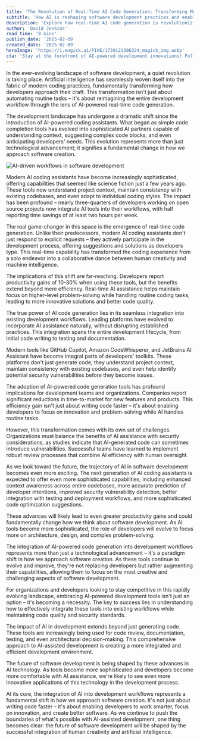```yaml
---
title: 'The Revolution of Real-Time AI Code Generation: Transforming Modern Development Workflows'
subtitle: 'How AI is reshaping software development practices and enabling smarter workflows'
description: 'Explore how real-time AI code generation is revolutionizing software development workflows, boosting productivity by 10-30%, and enabling developers to focus on innovation while AI handles routine tasks. Learn about the challenges and opportunities as development teams adapt to this new paradigm of human-AI collaboration.'
author: 'David Jenkins'
read_time: '8 mins'
publish_date: '2025-02-09'
created_date: '2025-02-09'
heroImage: 'https://i.magick.ai/PIXE/1739121386324_magick_img.webp'
cta: 'Stay at the forefront of AI-powered development innovations! Follow us on LinkedIn for regular updates on how artificial intelligence is reshaping the future of software development.'
---
```


In the ever-evolving landscape of software development, a quiet revolution is taking place. Artificial intelligence has seamlessly woven itself into the fabric of modern coding practices, fundamentally transforming how developers approach their craft. This transformation isn't just about automating routine tasks – it's about reimagining the entire development workflow through the lens of AI-powered real-time code generation.

The development landscape has undergone a dramatic shift since the introduction of AI-powered coding assistants. What began as simple code completion tools has evolved into sophisticated AI partners capable of understanding context, suggesting complex code blocks, and even anticipating developers' needs. This evolution represents more than just technological advancement; it signifies a fundamental change in how we approach software creation.

![AI-driven workflows in software development](https://i.magick.ai/PIXE/1739121386328_magick_img.webp)

Modern AI coding assistants have become increasingly sophisticated, offering capabilities that seemed like science fiction just a few years ago. These tools now understand project context, maintain consistency with existing codebases, and even adapt to individual coding styles. The impact has been profound – nearly three-quarters of developers working on open source projects now integrate AI tools into their workflows, with half reporting time savings of at least two hours per week.

The real game-changer in this space is the emergence of real-time code generation. Unlike their predecessors, modern AI coding assistants don't just respond to explicit requests – they actively participate in the development process, offering suggestions and solutions as developers type. This real-time capability has transformed the coding experience from a solo endeavor into a collaborative dance between human creativity and machine intelligence.

The implications of this shift are far-reaching. Developers report productivity gains of 10-30% when using these tools, but the benefits extend beyond mere efficiency. Real-time AI assistance helps maintain focus on higher-level problem-solving while handling routine coding tasks, leading to more innovative solutions and better code quality.

The true power of AI code generation lies in its seamless integration into existing development workflows. Leading platforms have evolved to incorporate AI assistance naturally, without disrupting established practices. This integration spans the entire development lifecycle, from initial code writing to testing and documentation.

Modern tools like GitHub Copilot, Amazon CodeWhisperer, and JetBrains AI Assistant have become integral parts of developers' toolkits. These platforms don't just generate code; they understand project context, maintain consistency with existing codebases, and even help identify potential security vulnerabilities before they become issues.

The adoption of AI-powered code generation tools has profound implications for development teams and organizations. Companies report significant reductions in time-to-market for new features and products. This efficiency gain isn't just about writing code faster – it's about enabling developers to focus on innovation and problem-solving while AI handles routine tasks.

However, this transformation comes with its own set of challenges. Organizations must balance the benefits of AI assistance with security considerations, as studies indicate that AI-generated code can sometimes introduce vulnerabilities. Successful teams have learned to implement robust review processes that combine AI efficiency with human oversight.

As we look toward the future, the trajectory of AI in software development becomes even more exciting. The next generation of AI coding assistants is expected to offer even more sophisticated capabilities, including enhanced context awareness across entire codebases, more accurate prediction of developer intentions, improved security vulnerability detection, better integration with testing and deployment workflows, and more sophisticated code optimization suggestions.

These advances will likely lead to even greater productivity gains and could fundamentally change how we think about software development. As AI tools become more sophisticated, the role of developers will evolve to focus more on architecture, design, and complex problem-solving.

The integration of AI-powered code generation into development workflows represents more than just a technological advancement – it's a paradigm shift in how we approach software creation. As these tools continue to evolve and improve, they're not replacing developers but rather augmenting their capabilities, allowing them to focus on the most creative and challenging aspects of software development.

For organizations and developers looking to stay competitive in this rapidly evolving landscape, embracing AI-powered development tools isn't just an option – it's becoming a necessity. The key to success lies in understanding how to effectively integrate these tools into existing workflows while maintaining code quality and security standards.

The impact of AI in development extends beyond just generating code. These tools are increasingly being used for code review, documentation, testing, and even architectural decision-making. This comprehensive approach to AI-assisted development is creating a more integrated and efficient development environment.

The future of software development is being shaped by these advances in AI technology. As tools become more sophisticated and developers become more comfortable with AI assistance, we're likely to see even more innovative applications of this technology in the development process.

At its core, the integration of AI into development workflows represents a fundamental shift in how we approach software creation. It's not just about writing code faster – it's about enabling developers to work smarter, focus on innovation, and create better software. As we continue to push the boundaries of what's possible with AI-assisted development, one thing becomes clear: the future of software development will be shaped by the successful integration of human creativity and artificial intelligence.